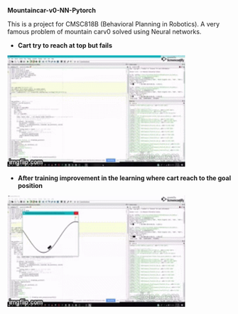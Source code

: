 **Mountaincar-v0-NN-Pytorch**

This is a project for CMSC818B (Behavioral Planning in Robotics). A very famous problem of mountain carv0 solved using Neural networks. 

- **Cart try to reach at top but fails** 


<img src="https://github.com/Godcreatebugs/Mountaincar-v0-NN-Tensorflow/blob/master/fail_gif.gif" width="400" height="250">

- **After training improvement in the learning where cart reach to the goal position**

<img src="https://github.com/Godcreatebugs/Mountaincar-v0-NN-Tensorflow/blob/master/pass_gif.gif" width="400" height="250">
